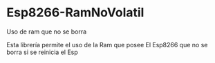 # Esp8266-RamNoVolatil
Uso de ram que no se borra

Esta librería permite el uso de la Ram que posee 
El Esp8266 que no se borra si se reinicia el Esp
